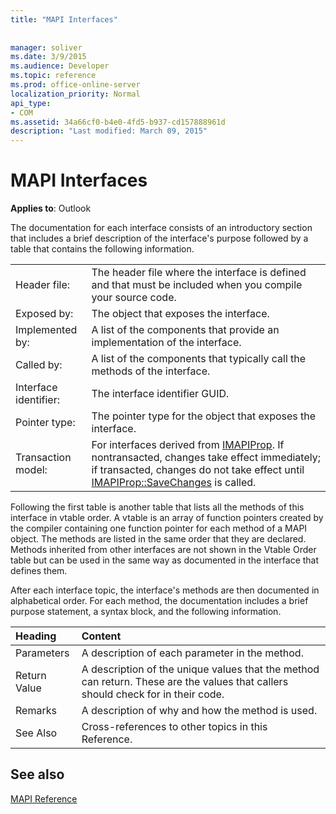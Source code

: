 ```yaml
---
title: "MAPI Interfaces"
 
 
manager: soliver
ms.date: 3/9/2015
ms.audience: Developer
ms.topic: reference
ms.prod: office-online-server
localization_priority: Normal
api_type:
- COM
ms.assetid: 34a66cf0-b4e0-4fd5-b937-cd157888961d
description: "Last modified: March 09, 2015"
---
```


# MAPI Interfaces

  
  
**Applies to**: Outlook 
  
The documentation for each interface consists of an introductory section that includes a brief description of the interface's purpose followed by a table that contains the following information.
  
|||
|:-----|:-----|
|Header file:  <br/> |The header file where the interface is defined and that must be included when you compile your source code.  <br/> |
|Exposed by:  <br/> |The object that exposes the interface.  <br/> |
|Implemented by:  <br/> |A list of the components that provide an implementation of the interface.  <br/> |
|Called by:  <br/> |A list of the components that typically call the methods of the interface.  <br/> |
|Interface identifier:  <br/> |The interface identifier GUID.  <br/> |
|Pointer type:  <br/> |The pointer type for the object that exposes the interface.  <br/> |
|Transaction model:  <br/> |For interfaces derived from [IMAPIProp](imapipropiunknown.md). If nontransacted, changes take effect immediately; if transacted, changes do not take effect until [IMAPIProp::SaveChanges](imapiprop-savechanges.md) is called.  <br/> |
   
Following the first table is another table that lists all the methods of this interface in vtable order. A vtable is an array of function pointers created by the compiler containing one function pointer for each method of a MAPI object. The methods are listed in the same order that they are declared. Methods inherited from other interfaces are not shown in the Vtable Order table but can be used in the same way as documented in the interface that defines them.
  
After each interface topic, the interface's methods are then documented in alphabetical order. For each method, the documentation includes a brief purpose statement, a syntax block, and the following information.
  
|**Heading**|**Content**|
|:-----|:-----|
|Parameters  <br/> |A description of each parameter in the method.  <br/> |
|Return Value  <br/> |A description of the unique values that the method can return. These are the values that callers should check for in their code.  <br/> |
|Remarks  <br/> |A description of why and how the method is used.  <br/> |
|See Also  <br/> |Cross-references to other topics in this Reference.  <br/> |
   
## See also



[MAPI Reference](mapi-reference.md)

